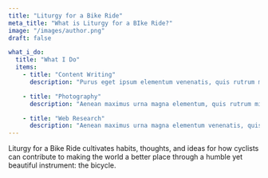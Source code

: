 ```yaml
---
title: "Liturgy for a Bike Ride"
meta_title: "What is Liturgy for a BIke Ride?"
image: "/images/author.png"
draft: false

what_i_do:
  title: "What I Do"
  items:
    - title: "Content Writing"
      description: "Purus eget ipsum elementum venenatis, quis rutrum mi semper nonpurus eget ipsum elementum venenatis."

    - title: "Photography"
      description: "Aenean maximus urna magna elementum, quis rutrum mi semper non purus eget ipsum venenatis."

    - title: "Web Research"
      description: "Aenean maximus urna magna elementum venenatis, quis semper non purus eget ipsum venenatis."
---
```


Liturgy for a Bike Ride cultivates habits, thoughts, and ideas for how cyclists can contribute to making the world a better place through a humble yet beautiful instrument: the bicycle.
